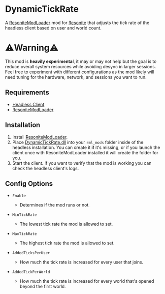 # DynamicTickRate

A [ResoniteModLoader](https://github.com/resonite-modding-group/ResoniteModLoader) mod for [Resonite](https://resonite.com/) that adjusts the tick rate of the headless client based on user and world count.

# ⚠️Warning⚠️

This mod is **heavily experimental**, it may or may not help but the goal is to reduce overall system resources while avoiding desync in larger sessions. Feel free to experiment with different configurations as the mod likely will need tuning for the hardware, network, and sessions you want to run.

## Requirements
- [Headless Client](https://wiki.resonite.com/Headless_Server_Software)
- [ResoniteModLoader](https://github.com/resonite-modding-group/ResoniteModLoader)

## Installation
1. Install [ResoniteModLoader](https://github.com/resonite-modding-group/ResoniteModLoader).
2. Place [DynamicTickRate.dll](https://github.com/Raidriar796/DynamicTickRate/releases/latest/download/DynamicTickRate.dll) into your `rml_mods` folder inside of the headless installation. You can create it if it's missing, or if you launch the client once with ResoniteModLoader installed it will create the folder for you.
3. Start the client. If you want to verify that the mod is working you can check the headless client's logs.

## Config Options

- `Enable`
  - Determines if the mod runs or not.

- `MinTickRate`
  - The lowest tick rate the mod is allowed to set.

- `MaxTickRate`
  - The highest tick rate the mod is allowed to set.

- `AddedTicksPerUser`
  - How much the tick rate is increased for every user that joins.

- `AddedTickPerWorld`
  - How much the tick rate is increased for every world that's opened beyond the first world.
